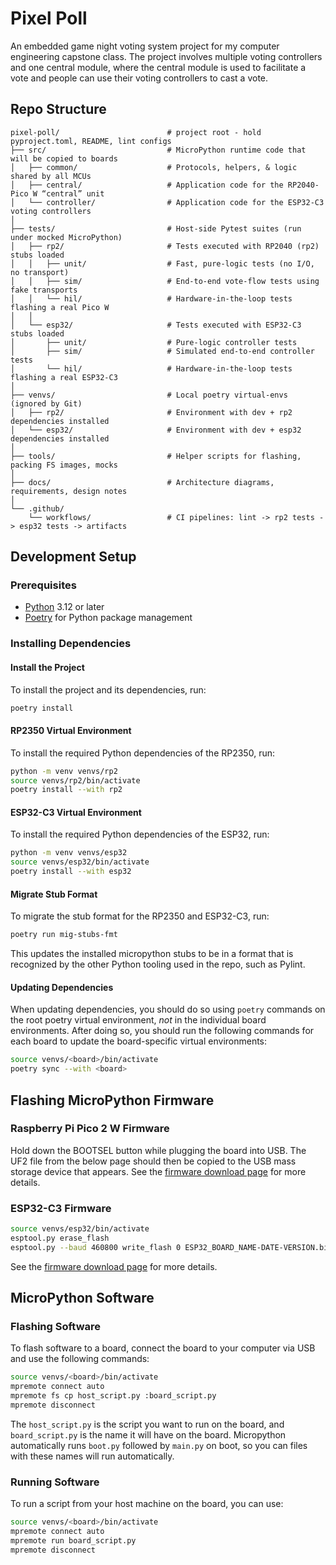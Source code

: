 # Pixel Poll

An embedded game night voting system project for my computer engineering capstone class. The project involves multiple voting controllers and one central module, where the central module is used to facilitate a vote and people can use their voting controllers to cast a vote.

## Repo Structure

```text
pixel-poll/                        # project root - hold pyproject.toml, README, lint configs
├── src/                           # MicroPython runtime code that will be copied to boards
│   ├── common/                    # Protocols, helpers, & logic shared by all MCUs
│   ├── central/                   # Application code for the RP2040-Pico W “central” unit
│   └── controller/                # Application code for the ESP32-C3 voting controllers
│
├── tests/                         # Host-side Pytest suites (run under mocked MicroPython)
│   ├── rp2/                       # Tests executed with RP2040 (rp2) stubs loaded
│   │   ├── unit/                  # Fast, pure-logic tests (no I/O, no transport)
│   │   ├── sim/                   # End-to-end vote-flow tests using fake transports
│   │   └── hil/                   # Hardware-in-the-loop tests flashing a real Pico W
│   │
│   └── esp32/                     # Tests executed with ESP32-C3 stubs loaded
│       ├── unit/                  # Pure-logic controller tests
│       ├── sim/                   # Simulated end-to-end controller tests
│       └── hil/                   # Hardware-in-the-loop tests flashing a real ESP32-C3
│
├── venvs/                         # Local poetry virtual-envs (ignored by Git)
│   ├── rp2/                       # Environment with dev + rp2 dependencies installed
│   └── esp32/                     # Environment with dev + esp32 dependencies installed
│
├── tools/                         # Helper scripts for flashing, packing FS images, mocks
│
├── docs/                          # Architecture diagrams, requirements, design notes
│
└── .github/
    └── workflows/                 # CI pipelines: lint -> rp2 tests -> esp32 tests -> artifacts
```

## Development Setup

### Prerequisites

- [Python](https://www.python.org/downloads/) 3.12 or later
- [Poetry](https://python-poetry.org/docs/) for Python package management

### Installing Dependencies

#### Install the Project

To install the project and its dependencies, run:

```bash
poetry install
```

#### RP2350 Virtual Environment

To install the required Python dependencies of the RP2350, run:

```bash
python -m venv venvs/rp2
source venvs/rp2/bin/activate
poetry install --with rp2
```

#### ESP32-C3 Virtual Environment

To install the required Python dependencies of the ESP32, run:

```bash
python -m venv venvs/esp32
source venvs/esp32/bin/activate
poetry install --with esp32
```

#### Migrate Stub Format

To migrate the stub format for the RP2350 and ESP32-C3, run:

```bash
poetry run mig-stubs-fmt
```

This updates the installed micropython stubs to be in a format that is recognized by the other Python tooling used in the repo, such as Pylint.

#### Updating Dependencies

When updating dependencies, you should do so using `poetry` commands on the root poetry virtual environment, *not* in the individual board environments. After doing so, you should run the following commands for each board to update the board-specific virtual environments:

```bash
source venvs/<board>/bin/activate
poetry sync --with <board>
```

## Flashing MicroPython Firmware

### Raspberry Pi Pico 2 W Firmware

Hold down the BOOTSEL button while plugging the board into USB. The UF2 file from the below page should then be copied to the USB mass storage device that appears.
See the [firmware download page](https://micropython.org/download/RPI_PICO2_W/) for more details.

### ESP32-C3 Firmware

```bash
source venvs/esp32/bin/activate
esptool.py erase_flash
esptool.py --baud 460800 write_flash 0 ESP32_BOARD_NAME-DATE-VERSION.bin
```

See the [firmware download page](https://micropython.org/download/ESP32_GENERIC_C3/) for more details.

## MicroPython Software

### Flashing Software

To flash software to a board, connect the board to your computer via USB and use the following commands:

```bash
source venvs/<board>/bin/activate
mpremote connect auto
mpremote fs cp host_script.py :board_script.py
mpremote disconnect
```

The `host_script.py` is the script you want to run on the board, and `board_script.py` is the name it will have on the board. Micropython automatically runs `boot.py` followed by `main.py` on boot, so you can files with these names will run automatically.

### Running Software

To run a script from your host machine on the board, you can use:

```bash
source venvs/<board>/bin/activate
mpremote connect auto
mpremote run board_script.py
mpremote disconnect
```
